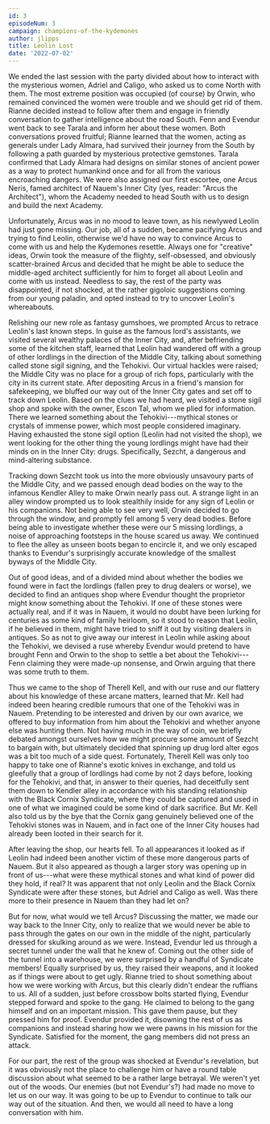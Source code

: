 ```yaml
---
id: 3
episodeNum: 3
campaign: champions-of-the-kydemones
author: jlipps
title: Leolin Lost
date: '2022-07-02'
---
```


We ended the last session with the party divided about how to interact with the mysterious women, Adriel and Caligo, who asked us to come North with them. The most extreme position was occupied (of course) by Orwin, who remained convinced the women were trouble and we should get rid of them. Rianne decided instead to follow after them and engage in friendly conversation to gather intelligence about the road South. Fenn and Evendur went back to see Tarala and inform her about these women. Both conversations proved fruitful; Rianne learned that the women, acting as generals under Lady Almara, had survived their journey from the South by following a path guarded by mysterious protective gemstones. Tarala confirmed that Lady Almara had designs on similar stones of ancient power as a way to protect humankind once and for all from the various encroaching dangers. We were also assigned our first escortee, one Arcus Neris, famed architect of Nauem's Inner City (yes, reader: "Arcus the Architect"), whom the Academy needed to head South with us to design and build the next Academy.

Unfortunately, Arcus was in no mood to leave town, as his newlywed Leolin had just gone missing. Our job, all of a sudden, became pacifying Arcus and trying to find Leolin, otherwise we'd have no way to convince Arcus to come with us and help the Kydemones resettle. Always one for "creative" ideas, Orwin took the measure of the flighty, self-obsessed, and obviously scatter-brained Arcus and decided that he might be able to seduce the middle-aged architect sufficiently for him to forget all about Leolin and come with us instead. Needless to say, the rest of the party was disappointed, if not shocked, at the rather gigoloic suggestions coming from our young paladin, and opted instead to try to uncover Leolin's whereabouts.

Relishing our new role as fantasy gumshoes, we prompted Arcus to retrace Leolin's last known steps. In guise as the famous lord's assistants, we visited several wealthy palaces of the Inner City, and, after befriending some of the kitchen staff, learned that Leolin had wandered off with a group of other lordlings in the direction of the Middle City, talking about something called stone sigil signing, and the Tehokivi. Our virtual hackles were raised; the Middle City was no place for a group of rich fops, particularly with the city in its current state. After depositing Arcus in a friend's mansion for safekeeping, we bluffed our way out of the Inner City gates and set off to track down Leolin. Based on the clues we had heard, we visited a stone sigil shop and spoke with the owner, Escon Tal, whom we plied for information. There we learned something about the Tehokivi---mythical stones or crystals of immense power, which most people considered imaginary. Having exhausted the stone sigil option (Leolin had not visited the shop), we went looking for the other thing the young lordlings might have had their minds on in the Inner City: drugs. Specifically, Sezcht, a dangerous and mind-altering substance.

Tracking down Sezcht took us into the more obviously unsavoury parts of the Middle City, and we passed enough dead bodies on the way to the infamous Kendler Alley to make Orwin nearly pass out. A strange light in an alley window prompted us to look stealthily inside for any sign of Leolin or his companions. Not being able to see very well, Orwin decided to go through the window, and promptly fell among 5 very dead bodies. Before being able to investigate whether these were our 5 missing lordlings, a noise of approaching footsteps in the house scared us away. We continued to flee the alley as unseen boots began to encircle it, and we only escaped thanks to Evendur's surprisingly accurate knowledge of the smallest byways of the Middle City.

Out of good ideas, and of a divided mind about whether the bodies we found were in fact the lordlings (fallen prey to drug dealers or worse), we decided to find an antiques shop where Evendur thought the proprietor might know something about the Tehokivi. If one of these stones were actually real, and if it was in Nauem, it would no doubt have been lurking for centuries as some kind of family heirloom, so it stood to reason that Leolin, if he believed in them, might have tried to sniff it out by visiting dealers in antiques. So as not to give away our interest in Leolin while asking about the Tehokivi, we devised a ruse whereby Evendur would pretend to have brought Fenn and Orwin to the shop to settle a bet about the Tehokivi---Fenn claiming they were made-up nonsense, and Orwin arguing that there was some truth to them.

Thus we came to the shop of Therell Kell, and with our ruse and our flattery about his knowledge of these arcane matters, learned that Mr. Kell had indeed been hearing credible rumours that one of the Tehokivi was in Nauem. Pretending to be interested and driven by our own avarice, we offered to buy information from him about the Tehokivi and whether anyone else was hunting them. Not having much in the way of coin, we briefly debated amongst ourselves how we might procure some amount of Sezcht to bargain with, but ultimately decided that spinning up drug lord alter egos was a bit too much of a side quest. Fortunately, Therell Kell was only too happy to take one of Rianne's exotic knives in exchange, and told us gleefully that a group of lordlings had come by not 2 days before, looking for the Tehokivi, and that, in answer to their queries, had deceitfully sent them down to Kendler alley in accordance with his standing relationship with the Black Cornix Syndicate, where they could be captured and used in one of what we imagined could be some kind of dark sacrifice. But Mr. Kell also told us by the bye that the Cornix gang genuinely believed one of the Tehokivi stones was in Nauem, and in fact one of the Inner City houses had already been looted in their search for it.

After leaving the shop, our hearts fell. To all appearances it looked as if Leolin had indeed been another victim of these more dangerous parts of Nauem. But it also appeared as though a larger story was opening up in front of us---what were these mythical stones and what kind of power did they hold, if real? It was apparent that not only Leolin and the Black Cornix Syndicate were after these stones, but Adriel and Caligo as well. Was there more to their presence in Nauem than they had let on?

But for now, what would we tell Arcus? Discussing the matter, we made our way back to the Inner City, only to realize that we would never be able to pass through the gates on our own in the middle of the night, particularly dressed for skulking around as we were. Instead, Evendur led us through a secret tunnel under the wall that he knew of. Coming out the other side of the tunnel into a warehouse, we were surprised by a handful of Syndicate members! Equally surprised by us, they raised their weapons, and it looked as if things were about to get ugly. Rianne tried to shout something about how we were working with Arcus, but this clearly didn't endear the ruffians to us. All of a sudden, just before crossbow bolts started flying, Evendur stepped forward and spoke to the gang. He claimed to belong to the gang himself and on an important mission. This gave them pause, but they pressed him for proof. Evendur provided it, disowning the rest of us as companions and instead sharing how we were pawns in his mission for the Syndicate. Satisfied for the moment, the gang members did not press an attack.

For our part, the rest of the group was shocked at Evendur's revelation, but it was obviously not the place to challenge him or have a round table discussion about what seemed to be a rather large betrayal. We weren't yet out of the woods. Our enemies (but not Evendur's?) had made no move to let us on our way. It was going to be up to Evendur to continue to talk our way out of the situation. And then, we would all need to have a long conversation with him.
